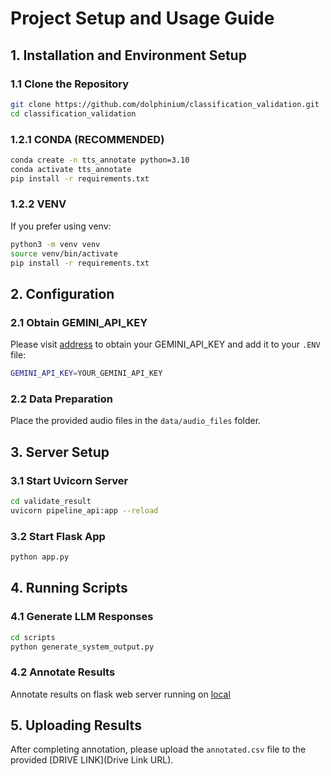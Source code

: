 # Project Setup and Usage Guide

## 1. Installation and Environment Setup

### 1.1 Clone the Repository

```bash
git clone https://github.com/dolphinium/classification_validation.git
cd classification_validation
```

### 1.2.1 CONDA (RECOMMENDED)

```bash
conda create -n tts_annotate python=3.10
conda activate tts_annotate
pip install -r requirements.txt
```

### 1.2.2 VENV 

If you prefer using venv:

```bash
python3 -m venv venv
source venv/bin/activate
pip install -r requirements.txt
```

## 2. Configuration

### 2.1 Obtain GEMINI_API_KEY

Please visit [address](https://aistudio.google.com/app/u/0/apikey) to 
obtain your GEMINI_API_KEY and add it to your `.ENV` file:

```bash
GEMINI_API_KEY=YOUR_GEMINI_API_KEY
```

### 2.2 Data Preparation

Place the provided audio files in the `data/audio_files` folder.

## 3. Server Setup

### 3.1 Start Uvicorn Server

```bash
cd validate_result
uvicorn pipeline_api:app --reload
```

### 3.2 Start Flask App

```bash
python app.py
```

## 4. Running Scripts

### 4.1 Generate LLM Responses

```bash
cd scripts
python generate_system_output.py
```

### 4.2 Annotate Results

Annotate results on flask web server running on [local](http://127.0.0.1:5000)

## 5. Uploading Results

After completing annotation, please upload the `annotated.csv` file to the 
provided [DRIVE LINK](Drive Link URL).

